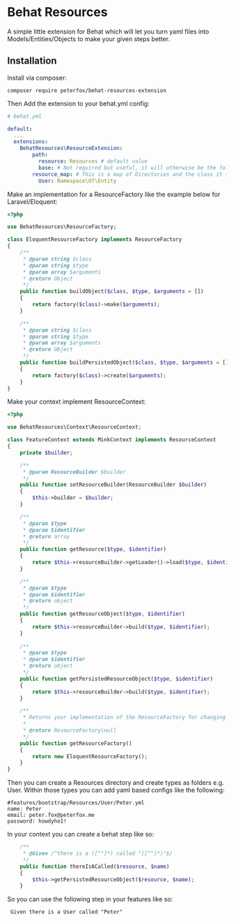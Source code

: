 Behat Resources
=============

A simple little extension for Behat which will let you turn yaml files into Models/Entities/Objects to make your
given steps better.

Installation
------------

Install via composer:

```
composer require peterfox/behat-resources-extension
```

Then Add the extension to your behat.yml config:

```yml
# behat.yml

default:
  ...
  extensions:
    BehatResources\ResourceExtension:
        path:
          resource: Resources # default value
          base: # Not required but useful, it will otherwise be the folder for the context loaded
        resource_map: # This is a map of Directories and the class it is an alias for
          User: Namespace\Of\Entity

```
Make an implementation for a ResourceFactory like the example below for Laravel/Eloquent:

```php
<?php

use BehatResources\ResourceFactory;

class EloquentResourceFactory implements ResourceFactory
{
    /**
     * @param string $class
     * @param string $type
     * @param array $arguments
     * @return Object
     */
    public function buildObject($class, $type, $arguments = [])
    {
        return factory($class)->make($arguments);
    }

    /**
     * @param string $class
     * @param string $type
     * @param array $arguments
     * @return Object
     */
    public function buildPersistedObject($class, $type, $arguments = [])
    {
        return factory($class)->create($arguments);
    }
}

```

Make your context implement ResourceContext:

```php
<?php

use BehatResources\Context\ResourceContext;

class FeatureContext extends MinkContext implements ResourceContext
{
    private $builder;

    /**
     * @param ResourceBuilder $builder
     */
    public function setResourceBuilder(ResourceBuilder $builder)
    {
        $this->builder = $builder;
    }

    /**
     * @param $type
     * @param $identifier
     * @return array
     */
    public function getResource($type, $identifier)
    {
        return $this->resourceBuilder->getLoader()->load($type, $identifier);
    }

    /**
     * @param $type
     * @param $identifier
     * @return object
     */
    public function getResourceObject($type, $identifier)
    {
        return $this->resourceBuilder->build($type, $identifier);
    }
    
    /**
     * @param $type
     * @param $identifier
     * @return object
     */
    public function getPersistedResourceObject($type, $identifier)
    {
        return $this->resourceBuilder->build($type, $identifier);
    }

    /**
     * Returns your implementation of the ResourceFactory for changing resources into Objects/Models/Entities etc.
     *
     * @return ResourceFactory|null
     */
    public function getResourceFactory()
    {
        return new EloquentResourceFactory();
    }
}
```

Then you can create a Resources directory and create types as folders e.g. User. Within those types you can add
yaml based configs like the following:

```
#features/bootstrap/Resources/User/Peter.yml
name: Peter
email: peter.fox@peterfox.me
password: howdyho1!

```

In your context you can create a behat step like so:

```php
    /**
     * @Given /^there is a ([^"]*) called "([^"]*)"$/
     */
    public function thereIsACalled($resource, $name)
    {
        $this->getPersistedResourceObject($resource, $name);
    }  
```

So you can use the following step in your features like so:

```
 Given there is a User called "Peter"
```